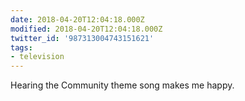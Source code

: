 ```yaml
---
date: 2018-04-20T12:04:18.000Z
modified: 2018-04-20T12:04:18.000Z
twitter_id: '987313004743151621'
tags:
- television
---
```


  Hearing the Community theme song makes me happy.
